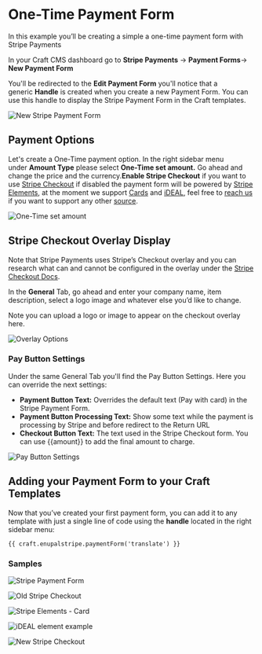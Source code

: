 # One-Time Payment Form
In this example you’ll be creating a simple a one-time payment form with Stripe Payments

In your Craft CMS dashboard go to **Stripe Payments** → **Payment Forms**→ **New Payment Form**

You'll be redirected to the **Edit Payment Form** you'll notice that a generic **Handle** is created when you create a new Payment Form. You can use this handle to display the Stripe Payment Form in the Craft templates.

![New Stripe Payment Form](https://enupal.com/assets/docs/01-stripe-payments.png)

## Payment Options

Let's create a One-Time payment option. In the right sidebar menu under **Amount Type** please select **One-Time set amount.** Go ahead and change the price and the currency.**Enable Stripe Checkout** if you want to use [Stripe Checkout](https://stripe.com/checkout) if disabled the payment form will be powered by [Stripe Elements](https://stripe.com/elements), at the moment we support [Cards](https://stripe.com/docs/sources/cards) and [iDEAL](https://stripe.com/docs/sources/ideal), feel free to [reach us](https://enupal.com/contact-us#entry:29:url) if you want to support any other [source](https://stripe.com/docs/sources).

![One-Time set amount](https://enupal.com/assets/docs/30-stripe-payments.png)

## Stripe Checkout Overlay Display

Note that Stripe Payments uses Stripe’s Checkout overlay and you can research what can and cannot be configured in the overlay under the [Stripe Checkout Docs](https://stripe.com/docs/checkout).

In the **General** Tab, go ahead and enter your company name, item description, select a logo image and whatever else you’d like to change.

Note you can upload a logo or image to appear on the checkout overlay here.

![Overlay Options](https://enupal.com/assets/docs/31-stripe-payments.png)

### Pay Button Settings

Under the same General Tab you'll find the Pay Button Settings. Here you can override the next settings:

*   **Payment Button Text:** Overrides the default text (Pay with card) in the Stripe Payment Form.
*   **Payment Button Processing Text:** Show some text while the payment is processing by Stripe and before redirect to the Return URL
*   **Checkout Button Text:** The text used in the Stripe Checkout form. You can use {{amount}} to add the final amount to charge.

![Pay Button Settings](https://enupal.com/assets/docs/32-stripe-payments.png)

## Adding your Payment Form to your Craft Templates

Now that you’ve created your first payment form, you can add it to any template with just a single line of code using the **handle** located in the right sidebar menu:

```twig
{{ craft.enupalstripe.paymentForm('translate') }}
```

### Samples
![Stripe Payment Form](https://enupal.com/assets/docs/08-stripe-payments.png)

![Old Stripe Checkout](https://enupal.com/assets/docs/09-stripe-payments.png)

![Stripe Elements - Card](https://enupal.com/assets/docs/41-stripe-payments.png)

![iDEAL element example](https://enupal.com/assets/docs/40-stripe-payments.png)

![New Stripe Checkout](https://enupal.com/assets/docs/stripe-payments-new-checkout.png)